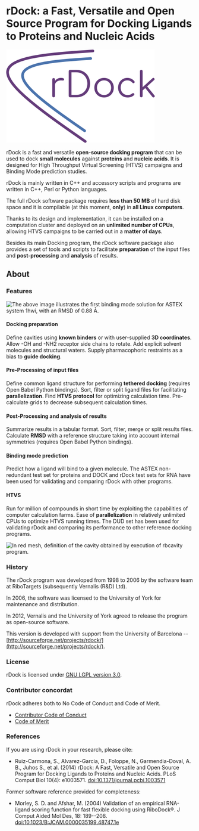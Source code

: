 # rDock: a Fast, Versatile and Open Source Program for Docking Ligands to Proteins and Nucleic Acids

![rDock Logo](docs/_static/logo.png)

rDock is a fast and versatile **open-source docking program** that can
be used to dock **small molecules** against **proteins** and **nucleic
acids**. It is designed for High Throughput Virtual Screening (HTVS)
campaigns and Binding Mode prediction studies.

rDock is mainly written in C++ and accessory scripts and programs are
written in C++, Perl or Python languages.

The full rDock software package requires **less than 50 MB** of hard
disk space and it is compilable (at this moment, **only**) in **all
Linux computers**.

Thanks to its design and implementation, it can be installed on a
computation cluster and deployed on an **unlimited number of CPUs**,
allowing HTVS campaigns to be carried out in a **matter of days**.

Besides its main Docking program, the rDock software package also
provides a set of tools and scripts to facilitate **preparation** of the
input files and **post-processing** and **analysis** of results.

## About

### Features

![The above image illustrates the first binding mode solution for ASTEX
system 1hwi, with an RMSD of 0.88 Å.](docs/_images/dock1.jpg)

#### Docking preparation

Define cavities using **known binders** or with user-supplied **3D
coordinates**. Allow -OH and -NH2 receptor side chains to rotate.
Add explicit solvent molecules and structural waters. Supply
pharmacophoric restraints as a bias to **guide docking**.

#### Pre-Processing of input files

Define common ligand structure for performing **tethered docking**
(requires Open Babel Python bindings). Sort, filter or split ligand
files for facilitating **parallelization**. Find **HTVS protocol**
for optimizing calculation time. Pre-calculate grids to decrease
subsequent calculation times.

#### Post-Processing and analysis of results

Summarize results in a tabular format. Sort, filter, merge or split
results files. Calculate **RMSD** with a reference structure taking
into account internal symmetries (requires Open Babel Python
bindings).

#### Binding mode prediction

Predict how a ligand will bind to a given molecule. The ASTEX
non-redundant test set for proteins and DOCK and rDock test sets for
RNA have been used for validating and comparing rDock with other
programs.

#### HTVS

Run for million of compounds in short time by exploiting the
capabilities of computer calculation farms. Ease of
**parallelization** in relatively unlimited CPUs to optimize HTVS
running times. The DUD set has been used for validating rDock and
comparing its performance to other reference docking programs.

![In red mesh, definition of the cavity obtained by execution of
`rbcavity` program.](docs/_images/dock2.jpg)

### History

The rDock program was developed from 1998 to 2006 by the software team
at RiboTargets (subsequently Vernalis (R&D) Ltd).

In 2006, the software was licensed to the University of York for
maintenance and distribution.

In 2012, Vernalis and the University of York agreed to release the
program as open-source software.

This version is developed with support from the University of Barcelona --
[http://sourceforge.net/projects/rdock/](http://sourceforge.net/projects/rdock/).

### License

rDock is licensed under [GNU LGPL version 3.0](LICENSE.md).

### Contributor concordat

rDock adheres both to No Code of Conduct and Code of Merit.

* [Contributor Code of Conduct](CODE_OF_CONDUCT.md)
* [Code of Merit](CODE_OF_MERIT.md)

### References

If you are using rDock in your research, please cite:

* Ruiz-Carmona, S., Alvarez-Garcia, D., Foloppe, N., Garmendia-Doval, A.
  B., Juhos S., et al. (2014) rDock: A Fast, Versatile and Open Source
  Program for Docking Ligands to Proteins and Nucleic Acids. PLoS Comput
  Biol 10(4): e1003571.
  [doi:10.1371/journal.pcbi.1003571](https://doi.org/10.1371/journal.pcbi.1003571)

Former software reference provided for completeness:

* Morley, S. D. and Afshar, M. (2004) Validation of an empirical
  RNA-ligand scoring function for fast flexible docking using RiboDock®. J
  Comput Aided Mol Des, 18: 189--208.
  [doi:10.1023/B:JCAM.0000035199.48747.1e](https://doi.org/10.1023/B:JCAM.0000035199.48747.1e)
